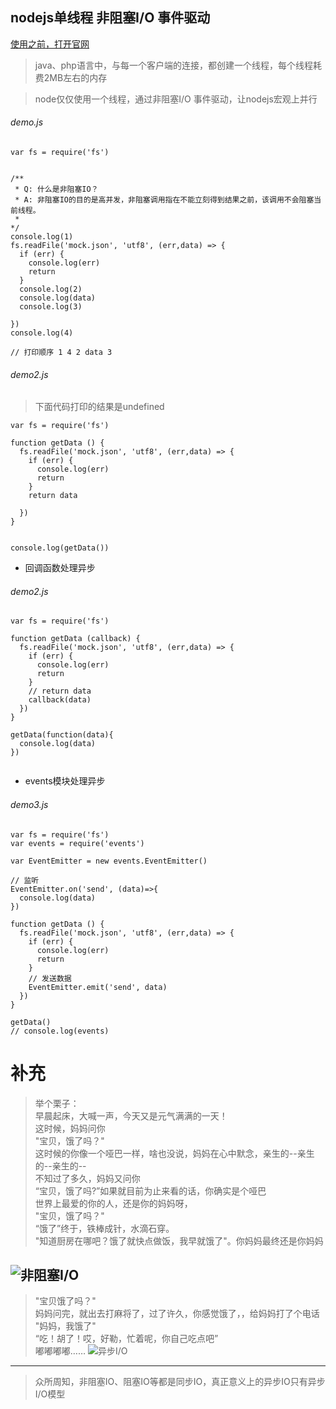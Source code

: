 ## nodejs单线程 非阻塞I/O  事件驱动

[使用之前，打开官网](http://nodejs.cn/api/events.html)


>  java、php语言中，与每一个客户端的连接，都创建一个线程，每个线程耗费2MB左右的内存

>  node仅仅使用一个线程，通过非阻塞I/O  事件驱动，让nodejs宏观上并行


###### demo.js

```
var fs = require('fs')


/**
 * Q: 什么是非阻塞IO？
 * A: 非阻塞IO的目的是高并发，非阻塞调用指在不能立刻得到结果之前，该调用不会阻塞当前线程。
 * 
*/
console.log(1)
fs.readFile('mock.json', 'utf8', (err,data) => {
  if (err) {
    console.log(err)
    return
  }
  console.log(2)
  console.log(data)
  console.log(3)

})
console.log(4)

// 打印顺序 1 4 2 data 3
```

###### demo2.js

> 下面代码打印的结果是undefined
```
var fs = require('fs')

function getData () {
  fs.readFile('mock.json', 'utf8', (err,data) => {
    if (err) {
      console.log(err)
      return
    }
    return data
  
  })
}


console.log(getData())
```


- 回调函数处理异步

###### demo2.js
```
var fs = require('fs')

function getData (callback) {
  fs.readFile('mock.json', 'utf8', (err,data) => {
    if (err) {
      console.log(err)
      return
    }
    // return data
    callback(data)
  })
}

getData(function(data){
  console.log(data)
})


```


- events模块处理异步

###### demo3.js

```
var fs = require('fs')
var events = require('events')

var EventEmitter = new events.EventEmitter()

// 监听
EventEmitter.on('send', (data)=>{
  console.log(data)
})

function getData () {
  fs.readFile('mock.json', 'utf8', (err,data) => {
    if (err) {
      console.log(err)
      return
    }
    // 发送数据
    EventEmitter.emit('send', data)
  })
}

getData()
// console.log(events)

```

# 补充

>  举个栗子：<br>早晨起床，大喊一声，今天又是元气满满的一天！<br/>这时候，妈妈问你<br/>"宝贝，饿了吗？"<br/>这时候的你像一个哑巴一样，啥也没说，妈妈在心中默念，亲生的--亲生的--亲生的--<br/>不知过了多久，妈妈又问你<br/>“宝贝，饿了吗?”如果就目前为止来看的话，你确实是个哑巴<br/>世界上最爱的你的人，还是你的妈妈呀，<br/>"宝贝，饿了吗？"<br/>“饿了”终于，铁棒成针，水滴石穿。<br/>"知道厨房在哪吧？饿了就快点做饭，我早就饿了"。你妈妈最终还是你妈妈


![非阻塞I/O](http://www.zxlife.club/0802.png)
---

>  "宝贝饿了吗？"<br/>妈妈问完，就出去打麻将了，过了许久，你感觉饿了，，给妈妈打了个电话<br>"妈妈，我饿了"<br/>“吃！胡了！哎，好勒，忙着呢，你自己吃点吧”<br>嘟嘟嘟嘟……
![异步I/O](http://www.zxlife.club/0801.png)
---

> 众所周知，非阻塞IO、阻塞IO等都是同步IO，真正意义上的异步IO只有异步I/O模型

